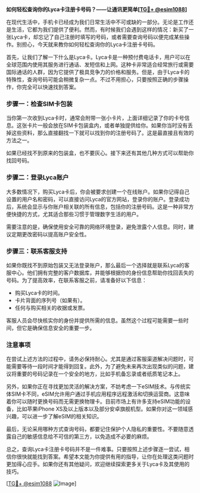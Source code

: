 **如何轻松查询你的Lyca卡注册卡号码？——让通讯更简单[[TG💪+ @esim1088](https://t.me/s/esim1088)]**

在现代生活中，手机卡已经成为我们日常生活中不可或缺的一部分。无论是工作还是生活，它都为我们提供了便利。然而，有时候我们会遇到这样的情况：新买了一张Lyca卡，却忘记了自己注册时填写的号码，或者需要查询号码以便完成某些操作。别担心，今天就来教你如何轻松查询你的Lyca卡注册卡号码。

首先，让我们了解一下什么是Lyca卡。Lyca卡是一种预付费电话卡，用户可以在全球范围内使用其服务进行通话、发短信和上网。这种卡非常适合经常旅行或需要国际通话的人群，因为它提供了极具竞争力的价格和服务。但是，由于Lyca卡的特殊性，查询号码可能会稍微复杂一点。不过不用担心，只要按照正确的步骤操作，你完全可以快速找到答案。

### 步骤一：检查SIM卡包装

当你第一次收到Lyca卡时，通常会附带一张小卡片，上面详细记录了你的卡号信息。这张卡片一般会放在SIM卡包装盒内，或者单独提供给你。如果你当时没有丢掉这些资料，那么直接翻找一下就可以找到你的注册号码了。这是最直接且有效的方法之一。

如果已经找不到原来的包装盒，也不要灰心。接下来还有其他几种方式可以帮助你找回号码。

### 步骤二：登录Lyca账户

大多数情况下，购买Lyca卡后，你会被要求创建一个在线账户。如果你记得自己设置的用户名和密码，可以直接访问Lyca的官方网站，登录你的账户。登录成功后，系统会显示与你账户相关联的所有信息，包括你的注册号码。这是一种非常方便快捷的方式，尤其适合那些习惯于管理数字生活的用户。

需要注意的是，确保使用安全可靠的网络环境登录，避免泄露个人信息。同时，建议定期更改密码以提高账户安全性。

### 步骤三：联系客服支持

如果你既找不到原始包装又无法登录账户，那么最后一个选择就是联系Lyca的客服中心。他们拥有完整的客户数据库，并能够根据你的身份信息帮助你找回丢失的号码。为了提高效率，在联系客服之前，请准备好以下信息：

- 购买Lyca卡的时间。
- 卡片背面的序列号（如果有）。
- 任何与购买相关的收据或发票。

客服人员会尽快核实你的身份并提供所需的信息。虽然这个过程可能需要一些时间，但它是确保信息安全的重要一步。

### 注意事项

在尝试上述方法的过程中，请务必保持耐心。尤其是通过客服渠道解决问题时，可能需要等待一段时间才能得到回复。此外，为了避免未来再次出现类似的问题，建议将重要的号码记录在一个安全的地方，比如手机备忘录或者纸质笔记本上。

另外，如果你正在寻找更加灵活的解决方案，不妨考虑一下eSIM技术。与传统实体SIM卡不同，eSIM允许用户通过手机应用程序远程激活和切换运营商。这意味着你可以随时更换号码而无需更换物理卡。目前市场上有许多支持eSIM功能的设备，比如苹果iPhone XS及以上版本以及部分安卓旗舰机型。如果你对这一领域感兴趣，可以进一步了解eSIM的相关知识。

最后，无论采用哪种方式查询号码，都要记住保护个人隐私的重要性。不要随意透露自己的敏感信息给不可信的第三方，以免造成不必要的麻烦。

总之，查询Lyca卡注册卡号码并不是一件难事。只要按照上述步骤逐一尝试，相信你很快就能找到答案。希望本文能为你提供有用的指导，让你在处理这类问题时更加得心应手。如果你还有其他疑问，欢迎继续探索更多关于Lyca卡及其使用的技巧。

[[TG💪+ @esim1088](https://t.me/s/esim1088) ![Image](https://i.postimg.cc/4NQfJmqS/Snipaste-2025-05-13-00-14-12.png)]